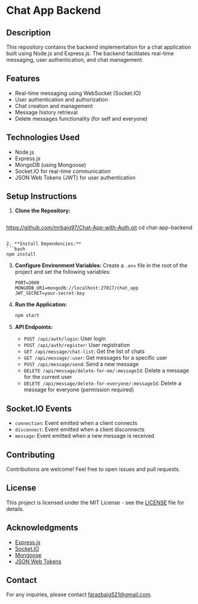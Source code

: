 # Chat App Backend

## Description
This repository contains the backend implementation for a chat application built using Node.js and Express.js. The backend facilitates real-time messaging, user authentication, and chat management.

## Features
- Real-time messaging using WebSocket (Socket.IO)
- User authentication and authorization
- Chat creation and management
- Message history retrieval
- Delete messages functionality (for self and everyone)

## Technologies Used
- Node.js
- Express.js
- MongoDB (using Mongoose)
- Socket.IO for real-time communication
- JSON Web Tokens (JWT) for user authentication

## Setup Instructions
1. **Clone the Repository:**
   ```bash
https://github.com/mrbaig97/Chat-App-with-Auth.git
   cd chat-app-backend
   ```

2. **Install Dependencies:**
   ```bash
   npm install
   ```

3. **Configure Environment Variables:**
   Create a `.env` file in the root of the project and set the following variables:
   ```env
   PORT=3000
   MONGODB_URI=mongodb://localhost:27017/chat_app
   JWT_SECRET=your-secret-key
   ```

4. **Run the Application:**
   ```bash
   npm start
   ```

5. **API Endpoints:**
   - `POST /api/auth/login`: User login
   - `POST /api/auth/register`: User registration
   - `GET /api/message/chat-list`: Get the list of chats
   - `GET /api/message/:user`: Get messages for a specific user
   - `POST /api/message/send`: Send a new message
   - `DELETE /api/message/delete-for-me/:messageId`: Delete a message for the current user
   - `DELETE /api/message/delete-for-everyone/:messageId`: Delete a message for everyone (permission required)

## Socket.IO Events
- `connection`: Event emitted when a client connects
- `disconnect`: Event emitted when a client disconnects
- `message`: Event emitted when a new message is received

## Contributing
Contributions are welcome! Feel free to open issues and pull requests.

## License
This project is licensed under the MIT License - see the [LICENSE](LICENSE) file for details.

## Acknowledgments
- [Express.js](https://expressjs.com/)
- [Socket.IO](https://socket.io/)
- [Mongoose](https://mongoosejs.com/)
- [JSON Web Tokens](https://jwt.io/)

## Contact
For any inquiries, please contact farazbaig521@gmail.com.
